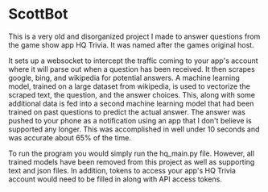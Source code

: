 # ScottBot
This is a very old and disorganized project I made to answer questions from the game show app HQ Trivia. It was named after the games original host.

It sets up a websocket to intercept the traffic coming to your app's account where it will parse out when a question has been received.
It then scrapes google, bing, and wikipedia for potential answers.
A machine learning model, trained on a large dataset from wikipedia, is used to vectorize the scraped text, the question, and the answer choices.
This, along with some additional data is fed into a second machine learning model that had been trained on past questions to predict the actual answer.
The answer was pushed to your phone as a notification using an app that I don't believe is supported any longer.
This was accomplished in well under 10 seconds and was accurate about 65% of the time.

To run the program you would simply run the hq_main.py file.
However, all trained models have been removed from this project as well as supporting text and json files.
In addition, tokens to access your app's HQ Trivia account would need to be filled in along with API access tokens.
